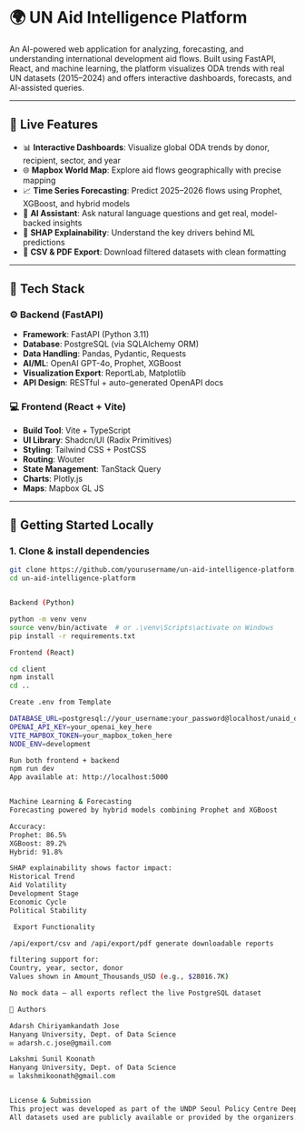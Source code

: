 # 🌍 UN Aid Intelligence Platform

An AI-powered web application for analyzing, forecasting, and understanding international development aid flows. Built using FastAPI, React, and machine learning, the platform visualizes ODA trends with real UN datasets (2015–2024) and offers interactive dashboards, forecasts, and AI-assisted queries.

---

## 🚀 Live Features

- 📊 **Interactive Dashboards**: Visualize global ODA trends by donor, recipient, sector, and year
- 🌐 **Mapbox World Map**: Explore aid flows geographically with precise mapping
- 📈 **Time Series Forecasting**: Predict 2025–2026 flows using Prophet, XGBoost, and hybrid models
- 💬 **AI Assistant**: Ask natural language questions and get real, model-backed insights
- 🧠 **SHAP Explainability**: Understand the key drivers behind ML predictions
- 📄 **CSV & PDF Export**: Download filtered datasets with clean formatting

---

## 🧠 Tech Stack

### ⚙️ Backend (FastAPI)
- **Framework**: FastAPI (Python 3.11)
- **Database**: PostgreSQL (via SQLAlchemy ORM)
- **Data Handling**: Pandas, Pydantic, Requests
- **AI/ML**: OpenAI GPT-4o, Prophet, XGBoost
- **Visualization Export**: ReportLab, Matplotlib
- **API Design**: RESTful + auto-generated OpenAPI docs

### 💻 Frontend (React + Vite)
- **Build Tool**: Vite + TypeScript
- **UI Library**: Shadcn/UI (Radix Primitives)
- **Styling**: Tailwind CSS + PostCSS
- **Routing**: Wouter
- **State Management**: TanStack Query
- **Charts**: Plotly.js
- **Maps**: Mapbox GL JS

---

## 🧪 Getting Started Locally

### 1. Clone & install dependencies

```bash
git clone https://github.com/yourusername/un-aid-intelligence-platform.git
cd un-aid-intelligence-platform


Backend (Python)

python -m venv venv
source venv/bin/activate  # or .\venv\Scripts\activate on Windows
pip install -r requirements.txt

Frontend (React)

cd client
npm install
cd ..

Create .env from Template

DATABASE_URL=postgresql://your_username:your_password@localhost/unaid_db
OPENAI_API_KEY=your_openai_key_here
VITE_MAPBOX_TOKEN=your_mapbox_token_here
NODE_ENV=development

Run both frontend + backend
npm run dev
App available at: http://localhost:5000


Machine Learning & Forecasting
Forecasting powered by hybrid models combining Prophet and XGBoost

Accuracy:
Prophet: 86.5%
XGBoost: 89.2%
Hybrid: 91.8%

SHAP explainability shows factor impact:
Historical Trend
Aid Volatility
Development Stage
Economic Cycle
Political Stability

 Export Functionality

/api/export/csv and /api/export/pdf generate downloadable reports

filtering support for:
Country, year, sector, donor
Values shown in Amount_Thousands_USD (e.g., $28016.7K)

No mock data — all exports reflect the live PostgreSQL dataset

👥 Authors

Adarsh Chiriyamkandath Jose
Hanyang University, Dept. of Data Science
✉️ adarsh.c.jose@gmail.com

Lakshmi Sunil Koonath
Hanyang University, Dept. of Data Science
✉️ lakshmikoonath@gmail.com


License & Submission
This project was developed as part of the UNDP Seoul Policy Centre Deep Dive Hackathon 2025.
All datasets used are publicly available or provided by the organizers.